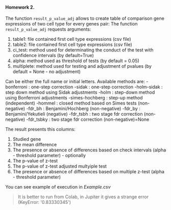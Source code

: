 #### Homework 2.

The function `result_p_value_adj` allows to create table of comparison gene expressions of two cell type for every genes pair:
The function `result_p_value_adj` requests arguments:
1. table1: file contained first cell type expressions (csv file)
2. table2: file contained first cell type expressions (csv file)
3. ci_test: method used for determinating the conduct of the test with confidence intervals (by default=True)
4. alpha: method used as threshold of tests (by default = 0.05)
5. multiplete: method used for testing and adjustment of pvalues (by default = None - no adjustment)

Can be either the full name or initial letters. Available methods are:
-bonferroni : one-step correction
-sidak : one-step correction
-holm-sidak : step down method using Sidak adjustments
-holm : step-down method using Bonferroni adjustments
-simes-hochberg : step-up method (independent)
-hommel : closed method based on Simes tests (non-negative)
-fdr_bh : Benjamini/Hochberg (non-negative)
-fdr_by : Benjamini/Yekutieli (negative)
-fdr_tsbh : two stage fdr correction (non-negative)
-fdr_tsbky : two stage fdr correction (non-negative)=None

The result presents this columns:
1. Studied gene
2. The mean difference
2. The presence or absence of differences based on check intervals (alpha - threshold parameter) - optionally
3. The p-value of z-test
4. The p-value of z-test adjusted multyiple test
5. The presence or absence of differences based on multiple z-test (alpha - threshold parameter)

You can see example of execution in *Example.csv*

> It is better to run from Colab, in Jupiter it gives a strange error
> (KeyError: '0.83330345')
